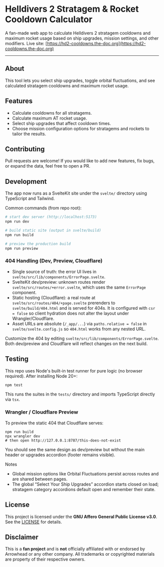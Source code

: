 # Helldivers 2 Stratagem & Rocket Cooldown Calculator

A fan-made web app to calculate Helldivers 2 stratagem cooldowns and maximum rocket usage based on ship upgrades, mission settings, and other modifiers.
Live site: [https://hd2-cooldowns.the-doc.org](https://hd2-cooldowns.the-doc.org)

---

## About

This tool lets you select ship upgrades, toggle orbital fluctuations, and see calculated stratagem cooldowns and maximum rocket usage.
## Features

- Calculate cooldowns for all stratagems.
- Calculate maximum AT rocket usage.
- Select ship upgrades that affect cooldown times.
- Choose mission configuration options for stratagems and rockets to tailor the results.


## Contributing

Pull requests are welcome!
If you would like to add new features, fix bugs, or expand the data, feel free to open a PR.

## Development

The app now runs as a SvelteKit site under the `svelte/` directory using TypeScript and Tailwind.

Common commands (from repo root):

```bash
# start dev server (http://localhost:5173)
npm run dev

# build static site (output in svelte/build)
npm run build

# preview the production build
npm run preview
```

### 404 Handling (Dev, Preview, Cloudflare)

- Single source of truth: the error UI lives in `svelte/src/lib/components/ErrorPage.svelte`.
- SvelteKit dev/preview: unknown routes render `svelte/src/routes/+error.svelte`, which uses the same `ErrorPage` component.
- Static hosting (Cloudflare): a real route at `svelte/src/routes/404/+page.svelte` prerenders to `svelte/build/404.html` and is served for 404s. It is configured with `csr = false` so client hydration does not alter the layout under Wrangler/Cloudflare.
- Asset URLs are absolute (`/_app/...`) via `paths.relative = false` in `svelte/svelte.config.js` so `404.html` works from any nested URL.

Customize the 404 by editing `svelte/src/lib/components/ErrorPage.svelte`. Both dev/preview and Cloudflare will reflect changes on the next build.

## Testing

This repo uses Node's built-in test runner for pure logic (no browser required). After installing Node 20+:

```bash
npm test
```

This runs the suites in the `tests/` directory and imports TypeScript directly via `tsx`.

### Wrangler / Cloudflare Preview

To preview the static 404 that Cloudflare serves:

```
npm run build
npx wrangler dev
# then open http://127.0.0.1:8787/this-does-not-exist
```
You should see the same design as dev/preview but without the main header or upgrades accordion (footer remains visible).

Notes
- Global mission options like Orbital Fluctuations persist across routes and are shared between pages.
- The global “Select Your Ship Upgrades” accordion starts closed on load; stratagem category accordions default open and remember their state.

## License

This project is licensed under the **GNU Affero General Public License v3.0**.  
See the [LICENSE](./LICENSE) for details.

## Disclaimer

This is a **fan project** and is **not** officially affiliated with or endorsed by Arrowhead or any other company. All trademarks or copyrighted materials are property of their respective owners.
